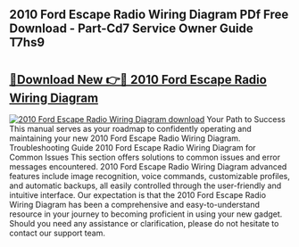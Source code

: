 ## 2010 Ford Escape Radio Wiring Diagram PDf Free Download - Part-Cd7 Service Owner Guide T7hs9

# <h2><a href="http://dfsrm4b.blite.top/?on=2010+Ford+Escape+Radio+Wiring+Diagram">🔗Download New 👉🔴 2010 Ford Escape Radio Wiring Diagram</a></h2>

[![2010 Ford Escape Radio Wiring Diagram download](https://i.imgur.com/lujVjoI.png)](http://dfsrm4b.blite.top/?on=2010+Ford+Escape+Radio+Wiring+Diagram)
Your Path to Success This manual serves as your roadmap to confidently operating and maintaining your new 2010 Ford Escape Radio Wiring Diagram. Troubleshooting Guide 2010 Ford Escape Radio Wiring Diagram for Common Issues This section offers solutions to common issues and error messages encountered. 2010 Ford Escape Radio Wiring Diagram advanced features include image recognition, voice commands, customizable profiles, and automatic backups, all easily controlled through the user-friendly and intuitive interface. Our expectation is that the 2010 Ford Escape Radio Wiring Diagram has been a comprehensive and easy-to-understand resource in your journey to becoming proficient in using your new gadget. Should you need any assistance or clarification, please do not hesitate to contact our support team.

